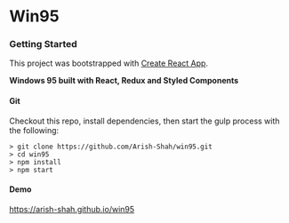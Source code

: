 # Win95

### Getting Started

This project was bootstrapped with [Create React App](https://github.com/facebookincubator/create-react-app).

**Windows 95 built with React, Redux and Styled Components**

#### Git

Checkout this repo, install dependencies, then start the gulp process with the following:

```
> git clone https://github.com/Arish-Shah/win95.git
> cd win95
> npm install
> npm start
```

#### Demo

https://arish-shah.github.io/win95
